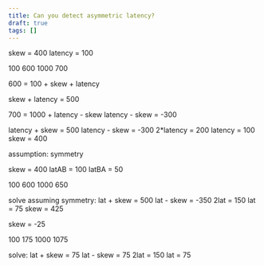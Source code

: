 ```yaml
---
title: Can you detect asymmetric latency?
draft: true
tags: []
---
```


skew = 400
latency = 100

100
      600
      1000 
700

600 = 100 + skew + latency

skew + latency = 500

700 = 1000 + latency - skew
latency - skew = -300

latency + skew = 500
latency - skew = -300
2*latency = 200
latency = 100
skew = 400

assumption: symmetry



skew = 400
latAB = 100
latBA = 50


100
    600
    1000
650

solve assuming symmetry:
lat + skew = 500
lat - skew = -350
2lat = 150
lat = 75
skew = 425


skew = -25

100
    175
    1000
1075

solve:
lat + skew = 75
lat - skew = 75
2lat = 150
lat = 75
